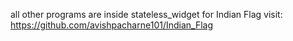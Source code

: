 all other programs are inside stateless_widget
for Indian Flag visit:
https://github.com/avishpacharne101/Indian_Flag
